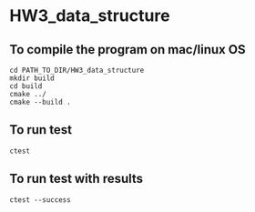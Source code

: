 # HW3_data_structure


## To compile the program on mac/linux OS
```
cd PATH_TO_DIR/HW3_data_structure
mkdir build
cd build 
cmake ../
cmake --build . 
```

## To run test 
```
ctest 
```

## To run test with results
```
ctest --success
```

